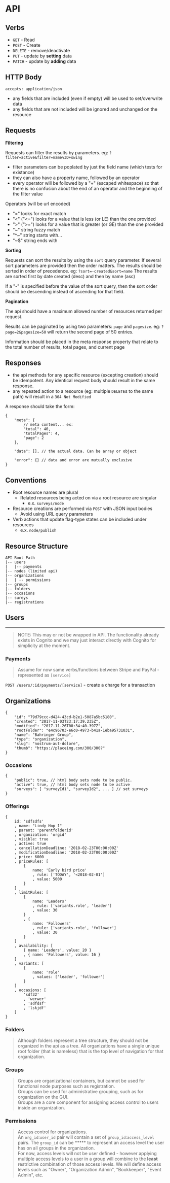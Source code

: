 # API

## Verbs

- `GET` - Read
- `POST` - Create
- `DELETE` - remove/deactivate
- `PUT` - update by **setting** data
- `PATCH` - update by **adding** data

## HTTP Body

`accepts: application/json`

- any fields that are included (even if empty) will be used to set/overwrite data
- any fields that are not included will be ignored and unchanged on the resource

## Requests

**Filtering**

Requests can filter the results by parameters. eg: `?filter=active&filter=name%3D+swing`

- filter parameters can be poplated by just the field name (which tests for existance)
- they can also have a property name, followed by an operator
- every operator will be followed by a "+" (escaped whitespace) so that there is no confusion about the end of an operator and the beginning of the filter value

Operators (will be url encoded)
- "=" looks for exact match
- "<" ("<=") looks for a value that is less (or LE) than the one provided
- ">" (">=") looks for a value that is greater (or GE) than the one provided
- "~" string fuzzy match
- "^~" string starts with...
- "~$" string ends with

**Sorting**

Requests can sort the results by using the `sort` query parameter. If several sort parameters are provided then the order matters. The results should be sorted in order of precedence. eg: `?sort=-created&sort=name` The results are sorted first by date created (desc) and then by name (asc)

If a "-" is specified before the value of the sort query, then the sort order should be descending instead of ascending for that field.

**Pagination**

The api should have a maximum allowed number of resources returned per request. 

Results can be paginated by using two parameters: `page` and `pagesize`. eg: `?page=2&pagesize=50` will return the second page of 50 entries.

Information should be placed in the meta response property that relate to the total number of results, total pages, and current page

## Responses

- the api methods for any specific resource (excepting creation) should be idempotent. Any identical request body should result in the same response.
- any repeated action to a resource (eg: multiple `DELETE`s to the same path) will result in a `304 Not Modified`

A response should take the form:
```
{
    "meta": {
        // meta content... ex:
        "total": 40,
        "totalPages": 4,
        "page": 2
    },

    "data": [], // the actual data. Can be array or object

    "error": {} // data and error are mutually exclusive
}
```


## Conventions

* Root resource names are plural
  * Related resources being acted on via a root resource are singular
    * e.x. `surveys/node`
* Resource creations are performed via `POST` with JSON input bodies
  * Avoid using URL query parameters
* Verb actions that update flag-type states can be included under resources
    * e.x. `node/publish`

## Resource Structure

```
API Root Path  
|-- users
|   |-- payments
|-- nodes (limited api)
|-- organizations
|   | -- permissions
|-- groups
|-- folders
|-- occasions
|-- sureys
|-- registrations
```

## Users
---
> NOTE: This may or not be wrapped in API. The functionality already exists in Cognito and we may just interact directly with Cognito for simplicity at the moment.


### Payments
> Assume for now same verbs/functions between Stripe and PayPal - represented as `[service]`

`POST /users/:id/payments/[service]` - create a charge for a transaction


## Organizations

```
{
    "id": "79d79ccc-d424-43cd-b2e1-5087a5bc5180",
    "created": "2017-11-03T23:17:39.235Z",
    "modified": "2017-11-26T00:34:40.397Z",
    "rootFolder": "e4c96703-e6c0-4973-b41a-1eba95731031",
    "name": "Bahringer Group",
    "type": "organization",
    "slug": "nostrum-aut-dolore",
    "thumb": "https://placeimg.com/300/300?"
}
```

### Occasions

```
{
    "public": true, // html body sets node to be public.
    "active": true, // html body sets node to be active
    "surveys": [ "surveyId1", "surveyId2", ... ] // set surveys
}
```

### Offerings
```
{
    id: 'sdfsdfs'
    , name: "Lindy Hop 1"
    , parent: 'parentfolderid'
    , organization: 'orgid'
    , visible: true
    , active: true
    , cancellationDeadline: '2018-02-23T00:00:00Z'
    , modificationDeadline: '2018-02-23T00:00:00Z'
    , price: 6000
    , priceRules: [
        {
            name: 'Early bird price'
            , rule: ['TODAY', '<2018-02-01']
            , value: 5000
        }
    ]
    , limitRules: [
        {
            name: 'Leaders'
            , rule: ['variants.role', 'leader']
            , value: 30
        }
        , {
            name: 'Followers'
            , rule: ['variants.role', 'follower']
            , value: 30
        }
    ]
    , availability: [
        { name: 'Leaders', value: 20 }
        , { name: 'Followers', value: 16 }
    ]
    , variants: [
        {
            name: 'role'
            , values: ['leader', 'follower']
        }
    ]
    , occasions: [
        'sdf32'
        , 'werwer'
        , 'sdfdsf'
        , 'lskjdf'
    ]
}
```

### Folders
> Although folders represent a tree structure, they should not be organized in the api as a tree.
> All organizations have a single unique root folder (that is nameless) that is the top level of navigation for that organization.



### Groups
>Groups are organizational containers, but cannot be used for functional node purposes such as registration.  
>Groups can be used for administrative grouping, such as for organization on the GUI.  
>Groups are a core component for assigning access control to users inside an organization.  

### Permissions
>Access control for organizations.  
>An `org_id`:`user_id` pair will contain a set of `group_id`:`access_level` pairs. The `group_id` can be ***** to represent an access level the user has on all groups in the organization.  
>For now, access levels will not be user defined - however applying multiple access levels to a user in a group will combine to the **least** restrictive combination of those access levels. We will define access levels such as "Owner", "Organization Admin", "Bookkeeper", "Event Admin", etc.


